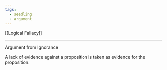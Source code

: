 ```yaml
---
tags:
  - seedling
  - argument
---
```

[[Logical Fallacy]] <br>

---

Argument from Ignorance

A lack of evidence against a proposition is taken as evidence for the proposition.